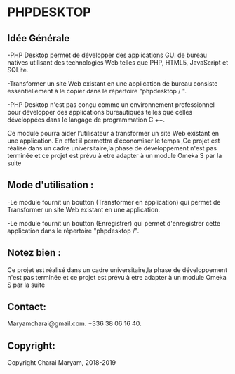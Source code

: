 <h1>PHPDESKTOP</h1>

<h2>Idée Générale</h2>

<p>
-PHP Desktop permet de développer des applications GUI de bureau natives utilisant des technologies Web telles que PHP, HTML5, JavaScript et SQLite.</p>

<p>-Transformer un site Web existant en une application de bureau consiste essentiellement à le copier dans le répertoire "phpdesktop / ".</p>

<p>-PHP Desktop n'est pas conçu comme un environnement professionnel pour développer des applications bureautiques telles que celles
développées dans le langage de programmation C ++. </p>

<p>Ce module pourra aider l’utilisateur à transformer un site Web existant en une application. En effet il permettra d’économiser le temps ,Ce projet est réalisé dans un cadre universitaire,la phase de développement n'est pas terminée et ce projet est prévu à etre adapter à un module Omeka S par la suite </p>

<h2>Mode d'utilisation :</h2>
<p>
-Le module fournit un boutton (Transformer en application) qui permet de Transformer un site Web existant en une application.</p>

<p>
-Le module fournit un boutton (Enregistrer) qui permet d'enregistrer cette application dans le répertoire "phpdesktop /".</p>

<h2>Notez bien :</h2>

<p>Ce projet est réalisé dans un cadre universitaire,la phase de développement n'est pas terminée et ce projet est prévu à etre adapter à un module Omeka S par la suite  </p>


<h2>Contact:</h2>
<p>Maryamcharai@gmail.com. +336 38 06 16 40.<p>

<h2>Copyright:</h2>
<p>Copyright Charai Maryam, 2018-2019<p>

